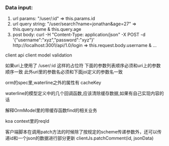 ### Data input:
1. url params: "/user/:id" => this.params.id
2. url query string: "/user/search?name=jonathan&age=27" => this.query.name & this.query.age
3. post body: curl -H "Content-Type: application/json" -X POST -d '{"username":"xyz","password":"xyz"}' http://localhost:3001/api/1.0/login => this.request.body.username & ...

client api
client model validation

如果uri上使用了 /user/:id 这样的占位符
下面的参数列表顺序必须和uri上的参数顺序一致
此外uri里的参数名必须和下面joi定义的参数名一致

orm的spec里,waterline之外的属性有 cacheKey

waterline的模型定义中的几个回调函数,应该清除缓存数据,如果有自己实现内容的话

解释OrmModel里的带缓存函数find的相关业务

koa context里的reqId

客户端脚本在调用patch方法的时候除了按规定的scheme传递参数外，还可以传递id和一个json的数据进行部分更新
clientJs.patchComment(id, jsonData)
